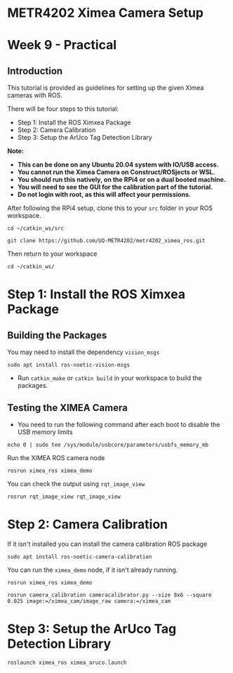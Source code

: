# METR4202 Ximea Camera Setup
# Week 9 - Practical
## Introduction
This tutorial is provided as guidelines for setting up the given Ximea cameras with ROS.

There will be four steps to this tutorial:
- Step 1: Install the ROS Ximxea Package
- Step 2: Camera Calibration
- Step 3: Setup the ArUco Tag Detection Library

**Note:**
- **This can be done on any Ubuntu 20.04 system with IO/USB access.**
- **You cannot run the Ximea Camera on Construct/ROSjects or WSL.**
- **You should run this natively, on the RPi4 or on a dual booted machine.**
- **You will need to see the GUI for the calibration part of the tutorial.**
- **Do not login with root, as this will affect your permissions.**

After following the RPi4 setup, clone this to your `src` folder in your ROS workspace.
```console
cd ~/catkin_ws/src
```
```console
git clone https://github.com/UQ-METR4202/metr4202_ximea_ros.git
```
Then return to your workspace
```console
cd ~/catkin_ws/
```

# Step 1: Install the ROS Ximxea Package

## Building the Packages
You may need to install the dependency ```vision_msgs```
```console
sudo apt install ros-noetic-vision-msgs
```
- Run `catkin_make` or `catkin build` in your workspace to build the packages.



## Testing the XIMEA Camera

- You need to run the following command after each boot to disable the USB memory limits
```console
echo 0 | sudo tee /sys/module/usbcore/parameters/usbfs_memory_mb
```

Run the XIMEA ROS camera node
```console
rosrun ximea_ros ximea_demo
```
You can check the output using `rqt_image_view`
```console
rosrun rqt_image_view rqt_image_view
```

# Step 2: Camera Calibration
If it isn't installed you can install the camera calibration ROS package
```console
sudo apt install ros-noetic-camera-calibration
```
You can run the `ximea_demo` node, if it isn't already running.
```console
rosrun ximea_ros ximea_demo
```

```
rosrun camera_calibration cameracalibrator.py --size 8x6 --square 0.025 image:=/ximea_cam/image_raw camera:=/ximea_cam
```

# Step 3: Setup the ArUco Tag Detection Library
```console
roslaunch ximea_ros ximea_aruco.launch
```
